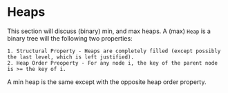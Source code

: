 # Heaps

This section will discuss (binary) min, and max heaps. A (max) `Heap` is a binary tree will the following two properties: 
```
1. Structural Property - Heaps are completely filled (except possibly the last level, which is left justified). 
2. Heap Order Preoperty - For any node i, the key of the parent node is >= the key of i.  
```
A min heap is the same except with the opposite heap order property. 
